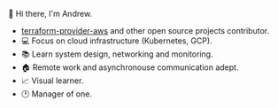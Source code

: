 👋 Hi there, I'm Andrew.

- [terraform-provider-aws](https://github.com/terraform-providers/terraform-provider-aws) and other open source projects contributor.
- 💻 Focus on cloud infrastructure (Kubernetes, GCP).
- 📚 Learn system design, networking and monitoring.
- 🏠 Remote work and asynchronouse communication adept.
- 📈 Visual learner.
- 🕐 Manager of one.
